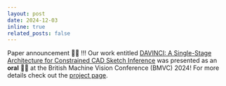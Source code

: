 ```yaml
---
layout: post
date: 2024-12-03
inline: true
related_posts: false
---
```


Paper announcement 📢📢 !!! Our work entitled [DAVINCI: A Single-Stage Architecture for Constrained CAD Sketch Inference](https://arxiv.org/pdf/2410.22857) was presented as an **oral** 🎉🎉 at the British Machine Vision Conference (BMVC) 2024! For more details check out the [project page](https://cvi2snt.github.io/davinci/).